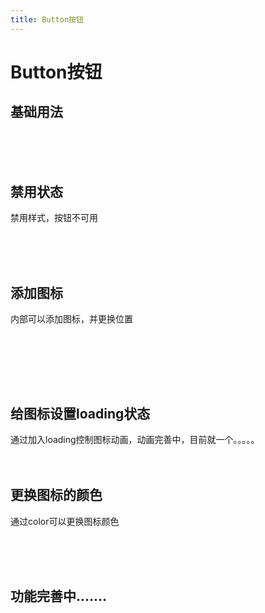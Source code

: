```yaml
---
title: Button按钮
---
```


# Button按钮

## 基础用法
<ClientOnly>
<button-demo-default></button-demo-default>
</ClientOnly>

  <br/>
   <br/>
    <br/>
  
## 禁用状态

禁用样式，按钮不可用

<ClientOnly>
<button-disabled></button-disabled>
</ClientOnly>

<br/>
   <br/>
    <br/>

## 添加图标

内部可以添加图标，并更换位置

<br/>

<button-icon></button-icon>
<br/>
   <br/>
    <br/>

## 给图标设置loading状态

通过加入loading控制图标动画，动画完善中，目前就一个。。。。。
<button-icon-loading></button-icon-loading>
<br/>
   <br/>
    <br/>
    
    
## 更换图标的颜色
 通过color可以更换图标颜色
 
 <button-icon-color></button-icon-color>
 
 
 
<br/>
<br/>
<br/> 

## 功能完善中.......
 



